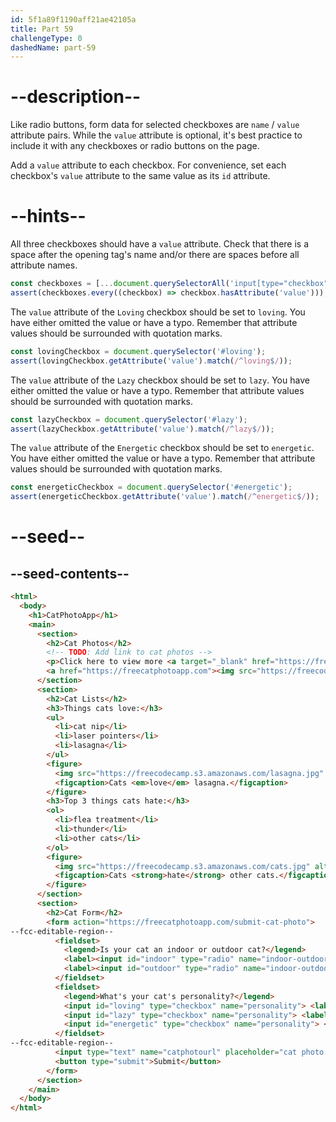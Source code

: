 ```yaml
---
id: 5f1a89f1190aff21ae42105a
title: Part 59
challengeType: 0
dashedName: part-59
---
```


# --description--

Like radio buttons, form data for selected checkboxes are `name` / `value` attribute pairs. While the `value` attribute is optional, it's best practice to include it with any checkboxes or radio buttons on the page.

Add a `value` attribute to each checkbox. For convenience, set each checkbox's `value` attribute to the same value as its `id` attribute.

# --hints--

All three checkboxes should have a `value` attribute. Check that there is a space after the opening tag's name and/or there are spaces before all attribute names.

```js
const checkboxes = [...document.querySelectorAll('input[type="checkbox"]')];
assert(checkboxes.every((checkbox) => checkbox.hasAttribute('value')));
```

The `value` attribute of the `Loving` checkbox should be set to `loving`. You have either omitted the value or have a typo. Remember that attribute values should be surrounded with quotation marks.

```js
const lovingCheckbox = document.querySelector('#loving');
assert(lovingCheckbox.getAttribute('value').match(/^loving$/));
```

The `value` attribute of the `Lazy` checkbox should be set to `lazy`. You have either omitted the value or have a typo. Remember that attribute values should be surrounded with quotation marks.

```js
const lazyCheckbox = document.querySelector('#lazy');
assert(lazyCheckbox.getAttribute('value').match(/^lazy$/));
```

The `value` attribute of the `Energetic` checkbox should be set to `energetic`. You have either omitted the value or have a typo. Remember that attribute values should be surrounded with quotation marks.

```js
const energeticCheckbox = document.querySelector('#energetic');
assert(energeticCheckbox.getAttribute('value').match(/^energetic$/));
```

# --seed--

## --seed-contents--

```html
<html>
  <body>
    <h1>CatPhotoApp</h1>
    <main>
      <section>
        <h2>Cat Photos</h2>
        <!-- TODO: Add link to cat photos -->
        <p>Click here to view more <a target="_blank" href="https://freecatphotoapp.com">cat photos</a>.</p>
        <a href="https://freecatphotoapp.com"><img src="https://freecodecamp.s3.amazonaws.com/relaxing-cat.jpg" alt="A cute orange cat lying on its back."></a>
      </section>
      <section>
        <h2>Cat Lists</h2>
        <h3>Things cats love:</h3>
        <ul>
          <li>cat nip</li>
          <li>laser pointers</li>
          <li>lasagna</li>
        </ul>
        <figure>
          <img src="https://freecodecamp.s3.amazonaws.com/lasagna.jpg" alt="A slice of lasagna on a plate.">
          <figcaption>Cats <em>love</em> lasagna.</figcaption>  
        </figure>
        <h3>Top 3 things cats hate:</h3>
        <ol>
          <li>flea treatment</li>
          <li>thunder</li>
          <li>other cats</li>
        </ol>
        <figure>
          <img src="https://freecodecamp.s3.amazonaws.com/cats.jpg" alt="Five cats looking around a field.">
          <figcaption>Cats <strong>hate</strong> other cats.</figcaption>  
        </figure>
      </section>
      <section>
        <h2>Cat Form</h2>
        <form action="https://freecatphotoapp.com/submit-cat-photo">
--fcc-editable-region--
          <fieldset>
            <legend>Is your cat an indoor or outdoor cat?</legend>
            <label><input id="indoor" type="radio" name="indoor-outdoor" value="indoor"> Indoor</label>
            <label><input id="outdoor" type="radio" name="indoor-outdoor" value="outdoor"> Outdoor</label>
          </fieldset>
          <fieldset>
            <legend>What's your cat's personality?</legend>
            <input id="loving" type="checkbox" name="personality"> <label for="loving">Loving</label>
            <input id="lazy" type="checkbox" name="personality"> <label for="lazy">Lazy</label>
            <input id="energetic" type="checkbox" name="personality"> <label for="energetic"> Energetic</label>
          </fieldset>
--fcc-editable-region--
          <input type="text" name="catphotourl" placeholder="cat photo URL" required>
          <button type="submit">Submit</button>
        </form>
      </section>
    </main>
  </body>
</html>
```

